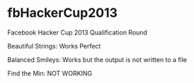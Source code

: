 fbHackerCup2013
===============

Facebook Hacker Cup 2013 Qualification Round


Beautiful Strings: Works Perfect

Balanced Smileys: Works but the output is not written to a file

Find the Min: NOT WORKING
